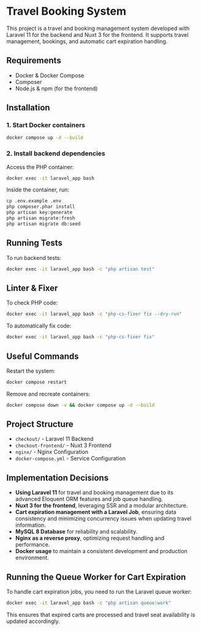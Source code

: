 # Travel Booking System

This project is a travel and booking management system developed with Laravel 11 for the backend and Nuxt 3 for the frontend. It supports travel management, bookings, and automatic cart expiration handling.

## Requirements

- Docker & Docker Compose
- Composer
- Node.js & npm (for the frontend)

## Installation

### 1. Start Docker containers

```sh
docker compose up -d --build
```

### 2. Install backend dependencies

Access the PHP container:

```sh
docker exec -it laravel_app bash
```

Inside the container, run:

```sh
cp .env.example .env
php composer.phar install
php artisan key:generate
php artisan migrate:fresh
php artisan migrate db:seed
```

## Running Tests

To run backend tests:

```sh
docker exec -it laravel_app bash -c "php artisan test"
```

## Linter & Fixer

To check PHP code:

```sh
docker exec -it laravel_app bash -c "php-cs-fixer fix --dry-run"
```

To automatically fix code:

```sh
docker exec -it laravel_app bash -c "php-cs-fixer fix"
```

## Useful Commands

Restart the system:

```sh
docker compose restart
```

Remove and recreate containers:

```sh
docker compose down -v && docker compose up -d --build
```

## Project Structure

- `checkout/` - Laravel 11 Backend
- `checkout-frontend/` - Nuxt 3 Frontend
- `nginx/` - Nginx Configuration
- `docker-compose.yml` - Service Configuration

## Implementation Decisions

- **Using Laravel 11** for travel and booking management due to its advanced Eloquent ORM features and job queue handling.
- **Nuxt 3 for the frontend**, leveraging SSR and a modular architecture.
- **Cart expiration management with a Laravel Job**, ensuring data consistency and minimizing concurrency issues when updating travel information.
- **MySQL 8 Database** for reliability and scalability.
- **Nginx as a reverse proxy**, optimizing request handling and performance.
- **Docker usage** to maintain a consistent development and production environment.

## Running the Queue Worker for Cart Expiration

To handle cart expiration jobs, you need to run the Laravel queue worker:

```sh
docker exec -it laravel_app bash -c "php artisan queue:work"
```

This ensures that expired carts are processed and travel seat availability is updated accordingly.

